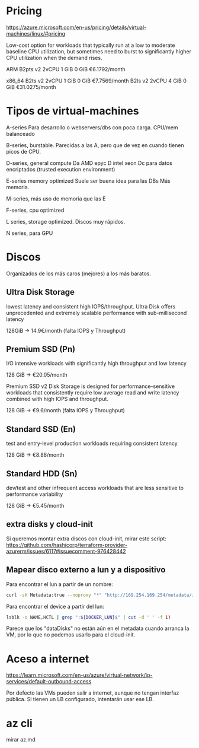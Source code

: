 # Pricing

<https://azure.microsoft.com/en-us/pricing/details/virtual-machines/linux/#pricing>

Low-cost option for workloads that typically run at a low to moderate baseline CPU utilization, but sometimes need to burst to significantly higher CPU utilization when the demand rises.

ARM
B2pts v2 2vCPU 1 GiB 0 GiB €6.1792/month

x86_64
B2ts v2 2vCPU 1 GiB 0 GiB €7.7569/month
B2ls v2 2vCPU 4 GiB 0 GiB €31.0275/month

# Tipos de virtual-machines

A-series
Para desarrollo o webservers/dbs con poca carga. CPU/mem balanceado

B-series, burstable.
Parecidas a las A, pero que de vez en cuando tienen picos de CPU.

D-series, general compute
Da AMD epyc
D intel xeon
Dc para datos encriptados (trusted execution environment)

E-series memory optimized
Suele ser buena idea para las DBs
Más memoria.

M-series, más uso de memoria que las E

F-series, cpu optimized

L series, storage optimized.
Discos muy rápidos.

N series, para GPU

# Discos

Organizados de los más caros (mejores) a los más baratos.

## Ultra Disk Storage

lowest latency and consistent high IOPS/throughput. Ultra Disk offers unprecedented and extremely scalable performance with sub-millisecond latency

128GiB -> 14.9€/month (falta IOPS y Throughput)

## Premium SSD (Pn)

I/O intensive workloads with significantly high throughput and low latency

128 GiB -> €20.05/month

Premium SSD v2 Disk Storage is designed for performance-sensitive workloads that consistently require low average read and write latency combined with high IOPS and throughput.

128 GiB -> €9.6/month (falta IOPS y Throughput)

## Standard SSD (En)

test and entry-level production workloads requiring consistent latency

128 GiB -> €8.88/month

## Standard HDD (Sn)

dev/test and other infrequent access workloads that are less sensitive to performance variability

128 GiB -> €5.45/month

## extra disks y cloud-init

Si queremos montar extra discos con cloud-init, mirar este script:
<https://github.com/hashicorp/terraform-provider-azurerm/issues/6117#issuecomment-976428442>

## Mapear disco externo a lun y a dispositivo

Para encontrar el lun a partir de un nombre:

```bash
curl -sH Metadata:true --noproxy "*" "http://169.254.169.254/metadata/instance/compute/storageProfile?api-version=2021-02-01" | jq -r '.dataDisks[] | select(.name=="volume-docker") | .lun'
```

Para encontrar el device a partir del lun:

```bash
lsblk -o NAME,HCTL | grep ":${DOCKER_LUN}$" | cut -d ' ' -f 1)
```

Parece que los "dataDisks" no están aún en el metadata cuando arranca la VM, por lo que no podemos usarlo para el cloud-init.

# Aceso a internet

<https://learn.microsoft.com/en-us/azure/virtual-network/ip-services/default-outbound-access>

Por defecto las VMs pueden salir a internet, aunque no tengan interfaz pública.
Si tienen un LB configurado, intentarán usar ese LB.

# az cli

mirar az.md
